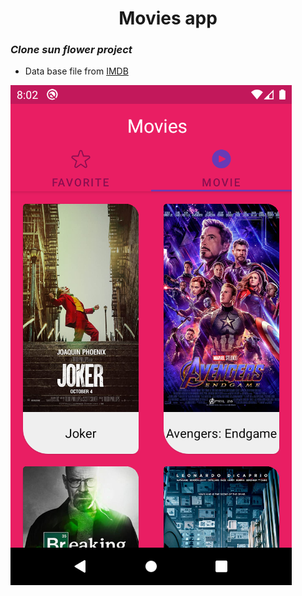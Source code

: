 <h1 align="center">Movies app</h1>

### ___Clone sun flower project___

* Data base file from [IMDB](https://www.imdb.com/)

<img src="./art/img1.png"></img>